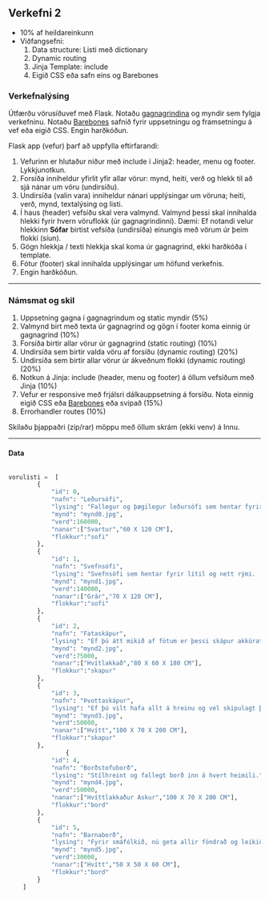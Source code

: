 ## Verkefni 2 
- 10% af heildareinkunn
- Viðfangsefni: 
   1. Data structure: Listi með dictionary
   1. Dynamic routing 
   1. Jinja Template: include
   1. Eigið CSS eða safn eins og Barebones 

### Verkefnalýsing 
Útfærðu vörusíðuvef með Flask. Notaðu [gagnagrindina](#data) og myndir sem fylgja verkefninu. Notaðu [Barebones]([https://purecss.io/](https://acahir.github.io/Barebones/)) safnið fyrir uppsetningu og framsetningu á vef eða eigið CSS. Engin harðkóðun.

Flask app (vefur) þarf að uppfylla eftirfarandi:

1. Vefurinn er hlutaður niður með include í Jinja2: header, menu og footer. Lykkjunotkun.
1. Forsíða inniheldur yfirlit yfir allar vörur: mynd, heiti, verð og hlekk til að sjá nánar um vöru (undirsíðu).
1. Undirsíða (valin vara) inniheldur nánari upplýsingar um vöruna; heiti, verð, mynd, textalýsing og listi.
1. Í haus (header) vefsíðu skal vera valmynd. Valmynd þessi skal innihalda hlekki fyrir hvern vöruflokk (úr gagnagrindinni). Dæmi: Ef notandi velur hlekkinn **Sófar** birtist vefsíða (undirsíða) einungis með vörum úr þeim flokki (síun).
1. Gögn hlekkja / texti hlekkja skal koma úr gagnagrind, ekki harðkóða í template.
1. Fótur (footer) skal innihalda upplýsingar um höfund verkefnis.
1. Engin harðkóðun.


---

### Námsmat og skil 

   1. Uppsetning gagna í gagnagrindum og static myndir (5%)
   1. Valmynd birt með texta úr gagnagrind og gögn í footer koma einnig úr gagnagrind (10%)
   1. Forsíða birtir allar vörur úr gagnagrind (static routing) (10%)
   1. Undirsíða sem birtir valda vöru af forsíðu (dynamic routing) (20%)
   1. Undirsíða sem birtir allar vörur úr ákveðnum flokki (dynamic routing) (20%)  
   1. Notkun á Jinja: include (header, menu og footer) á öllum vefsíðum með Jinja (10%)
   1. Vefur er responsive með frjálsri dálkauppsetning á forsíðu.  Nota einnig eigið CSS eða [Barebones](https://acahir.github.io/Barebones/) eða svipað  (15%)
   1. Errorhandler routes (10%)
  


Skilaðu þjappaðri (zip/rar) möppu með öllum skrám (ekki venv) á Innu.

---

#### Data
```python

vorulisti =  [
        {
            "id": 0,
            "nafn": "Leðursófi",
            "lysing": "Fallegur og þægilegur leðursófi sem hentar fyrir alla fjölskylduna.",
            "mynd": "mynd0.jpg",
            "verd":160000,
            "nanar":["Svartur","60 X 120 CM"],
            "flokkur":"sofi"
        },
        {
            "id": 1,
            "nafn": "Svefnsófi",
            "lysing": "Svefnsófi sem hentar fyrir lítil og nett rými.  Rosa gott að sofa í honum.",
            "mynd": "mynd1.jpg",
            "verd":140000,
            "nanar":["Grár","70 X 120 CM"],
            "flokkur":"sofi"
        },
        {
            "id": 2,
            "nafn": "Fataskápur",
            "lysing": "Ef þú átt mikið af fötum er þessi skápur akkúrat fyrir þig, einn tveir og bing bæng.",
            "mynd": "mynd2.jpg",
            "verd":75000,
            "nanar":["Hvítlakkað","80 X 60 X 180 CM"],
            "flokkur":"skapur"
        },
        {
            "id": 3,
            "nafn": "Þvottaskápur",
            "lysing": "Ef þú vilt hafa allt á hreinu og vel skipulagt þá er þetta skápurinn fyrir þig.",
            "mynd": "mynd3.jpg",
            "verd":50000,
            "nanar":["Hvítt","100 X 70 X 200 CM"],
            "flokkur":"skapur"
        },
                {
            "id": 4,
            "nafn": "Borðstofuborð",
            "lysing": "Stílhreint og fallegt borð inn á hvert heimili.",
            "mynd": "mynd4.jpg",
            "verd":50000,
            "nanar":["Hvíttlakkaður Askur","100 X 70 X 200 CM"],
            "flokkur":"bord"
        },
        {
            "id": 5,
            "nafn": "Barnaborð",
            "lysing": "Fyrir smáfólkið, nú geta allir föndrað og leikið sér við þetta fallega borð.",
            "mynd": "mynd5.jpg",
            "verd":30000,
            "nanar":["Hvítt","50 X 50 X 60 CM"],
            "flokkur":"bord"
        }
    ]

```

<!-- 
1. Notaðu mismunandi litaþema fyrir hvern fréttaflokk fyrir sig. Dæmi: ef birtar eru fréttir úr flokknum **sport** verða haus og fótur með ákveðnum lit. Ef birtar eru fréttir úr flokknum **veidi** verður litur á haus og fæti öðruvísi o.s.frv.
-->
